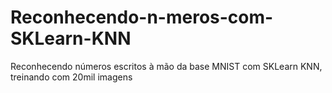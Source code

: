 # Reconhecendo-n-meros-com-SKLearn-KNN
Reconhecendo números escritos à mão da base MNIST com SKLearn KNN, treinando com 20mil imagens
